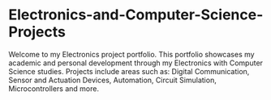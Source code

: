 # Electronics-and-Computer-Science-Projects
Welcome to my Electronics project portfolio. This portfolio showcases my academic and personal development through my Electronics with Computer Science studies. 
Projects include areas such as: Digital Communication, Sensor and Actuation Devices, Automation, Circuit Simulation, Microcontrollers and more.
